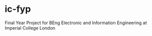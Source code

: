 # ic-fyp
Final Year Project for BEng Electronic and Information Engineering at Imperial College London
